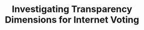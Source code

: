 ---
title: "Investigating Transparency Dimensions for Internet Voting"
collection: publications
permalink: /publications/2023-09-Investigating-Transparency-Dimensions-for-Internet-Voting
venue: 'Electronic Voting - 8th International Joint Conference on Electronic Voting (E-Vote-ID 2023)'
paperurl: 'https://doi.org/10.1007/978-3-031-43756-4_1'
citation: ' Samuel Agbesi,  <b>Jurlind Budurushi</b>,  Asmita Dalela,  Oksana Kulyk, </br> Electronic Voting - 8th International Joint Conference on Electronic Voting (E-Vote-ID 2023)</br>'
---